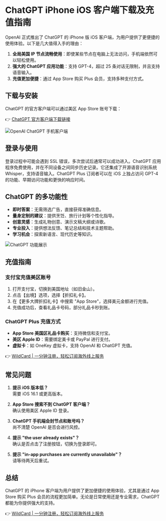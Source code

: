 # ChatGPT iPhone iOS 客户端下载及充值指南

OpenAI 正式推出了 ChatGPT 的 iPhone 版 iOS 客户端，为用户提供了更便捷的使用体验。以下是几大值得入手的理由：

1. **全局美国 IP 节点流畅使用**：即使某些节点在电脑上无法访问，手机端依然可以轻松使用。
2. **强大的 ChatGPT 应用功能**：支持 GPT-4，超过 25 条对话无限制，并且支持语音输入。
3. **充值更加便捷**：通过 App Store 购买 Plus 会员，支持多种支付方式。

## 下载与安装

ChatGPT 的官方客户端可以通过美区 App Store 账号下载：

👉 [ChatGPT 官方客户端下载链接](https://apps.apple.com/us/app/openai-chatgpt/id6448311069)

![OpenAI ChatGPT 手机客户端](https://bbtdd.com/img/804484802272949.webp)

## 登录与使用

登录过程中可能会遇到 SSL 错误，多次尝试后通常可以成功进入。ChatGPT 应用程序免费使用，并在不同设备之间同步历史记录。它还集成了开源语音识别系统 Whisper，支持语音输入。ChatGPT Plus 订阅者可以在 iOS 上独占访问 GPT-4 的功能、早期访问功能和更快的响应时间。

## ChatGPT 的多功能性

- **即时答案**：无需筛选广告，直接获得准确信息。
- **量身定制的建议**：提供烹饪、旅行计划等个性化指导。
- **创意灵感**：生成礼物创意、演示文稿大纲或诗歌。
- **专业投入**：提供想法反馈、笔记总结和技术主题帮助。
- **学习机会**：探索新语言、现代历史等知识。

![ChatGPT 功能展示](https://bbtdd.com/img/88853822326.webp)

## 充值指南

### 支付宝充值美区账号

1. 打开支付宝，切换到美国地址（如旧金山）。
2. 点击【出境】选项，选择【折扣礼卡】。
3. 在【更多大牌折扣礼卡】中搜索 "App Store"，选择美元金额进行充值。
4. 充值成功后，查看礼品卡号码，部分礼品卡秒到账。

### ChatGPT Plus 充值方式

- **App Store 美国区礼品卡购买**：支持微信和支付宝。
- **美区 Apple ID**：需要绑定美卡或 PayPal 进行支付。
- **虚拟卡**：如 OneKey 虚拟卡，支持 OpenAI 和 ChatGPT 充值。

👉 [WildCard | 一分钟注册，轻松订阅海外线上服务](https://bbtdd.com/WildCard)

## 常见问题

1. **提示 iOS 版本低？**  
   需要 iOS 16.1 或更高版本。

2. **App Store 搜索不到 ChatGPT 客户端？**  
   确认使用美区 Apple ID 登录。

3. **ChatGPT 手机端会封节点和账号吗？**  
   尚不清楚 OpenAI 是否会进行风控。

4. **提示 "the user already exists"？**  
   确认是否点击了注册按钮，切换为登录即可。

5. **提示 "in-app purchases are currently unavailable"？**  
   请等待两天后重试。

## 总结

ChatGPT 的 iPhone 客户端为用户提供了更加便捷的使用体验，尤其是通过 App Store 购买 Plus 会员的流程更加简单。无论是日常使用还是专业需求，ChatGPT 都能为你提供强大的支持。

👉 [WildCard | 一分钟注册，轻松订阅海外线上服务](https://bbtdd.com/WildCard)